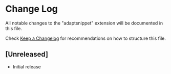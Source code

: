 # Change Log
All notable changes to the "adaptsnippet" extension will be documented in this file.

Check [Keep a Changelog](http://keepachangelog.com/) for recommendations on how to structure this file.

## [Unreleased]
- Initial release